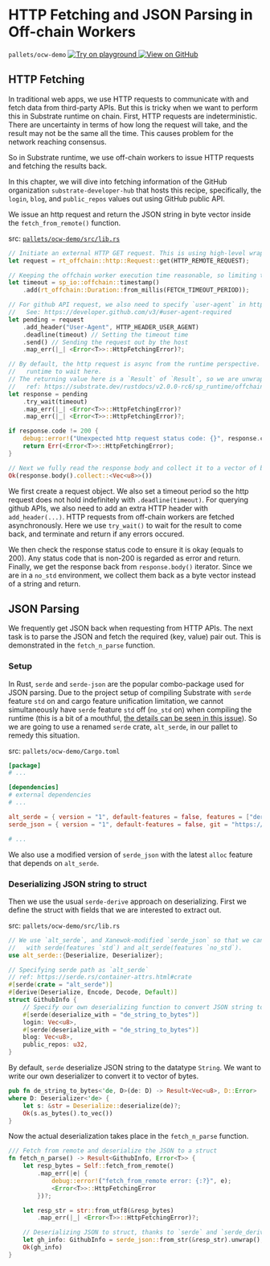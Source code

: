 # HTTP Fetching and JSON Parsing in Off-chain Workers

`pallets/ocw-demo`
[
	![Try on playground](https://img.shields.io/badge/Playground-Try%20it!-brightgreen?logo=Parity%20Substrate)
](https://playground-staging.substrate.dev/?deploy=recipes&files=%2Fhome%2Fsubstrate%2Fworkspace%2Fpallets%ocw-demo%2Fsrc%2Flib.rs)
[
	![View on GitHub](https://img.shields.io/badge/Github-View%20Code-brightgreen?logo=github)
](https://github.com/substrate-developer-hub/recipes/tree/master/pallets/ocw-demo/src/lib.rs)

## HTTP Fetching

In traditional web apps, we use HTTP requests to communicate with and fetch data from third-party APIs.
But this is tricky when we want to perform this in Substrate runtime on chain. First, HTTP requests
are indeterministic. There are uncertainty in terms of how long the request will take, and the result
may not be the same all the time. This causes problem for the network reaching consensus.

So in Substrate runtime, we use off-chain workers to issue HTTP requests and fetching the results back.

In this chapter, we will dive into fetching information of the GitHub organization `substrate-developer-hub`
that hosts this recipe, specifically, the `login`, `blog`, and `public_repos` values out using GitHub
public API.

We issue an http request and return the JSON string in byte vector inside the `fetch_from_remote()`
function.

src:
[`pallets/ocw-demo/src/lib.rs`](https://github.com/substrate-developer-hub/recipes/tree/master/pallets/ocw-demo/src/lib.rs)

```rust
// Initiate an external HTTP GET request. This is using high-level wrappers from `sp_runtime`.
let request = rt_offchain::http::Request::get(HTTP_REMOTE_REQUEST);

// Keeping the offchain worker execution time reasonable, so limiting the call to be within 3s.
let timeout = sp_io::offchain::timestamp()
	.add(rt_offchain::Duration::from_millis(FETCH_TIMEOUT_PERIOD));

// For github API request, we also need to specify `user-agent` in http request header.
//   See: https://developer.github.com/v3/#user-agent-required
let pending = request
	.add_header("User-Agent", HTTP_HEADER_USER_AGENT)
	.deadline(timeout) // Setting the timeout time
	.send() // Sending the request out by the host
	.map_err(|_| <Error<T>>::HttpFetchingError)?;

// By default, the http request is async from the runtime perspective. So we are asking the
//   runtime to wait here.
// The returning value here is a `Result` of `Result`, so we are unwrapping it twice by two `?`
//   ref: https://substrate.dev/rustdocs/v2.0.0-rc6/sp_runtime/offchain/http/struct.PendingRequest.html#method.try_wait
let response = pending
	.try_wait(timeout)
	.map_err(|_| <Error<T>>::HttpFetchingError)?
	.map_err(|_| <Error<T>>::HttpFetchingError)?;

if response.code != 200 {
	debug::error!("Unexpected http request status code: {}", response.code);
	return Err(<Error<T>>::HttpFetchingError);
}

// Next we fully read the response body and collect it to a vector of bytes.
Ok(response.body().collect::<Vec<u8>>())
```

We first create a request object. We also set a timeout period so the http request does not hold
indefinitely with `.deadline(timeout)`. For querying github APIs, we also need to add an extra HTTP
header with `add_header(...)`. HTTP requests from off-chain workers are fetched asynchronously. Here
we use `try_wait()` to wait for the result to come back, and terminate and return if any errors occured.

We then check the response status code to ensure it is okay (equals to 200). Any status code that is
non-200 is regarded as error and return. Finally, we get the response back from `response.body()`
iterator. Since we are in a `no_std` environment, we collect them back as a byte vector instead of a
string and return.

## JSON Parsing

We frequently get JSON back when requesting from HTTP APIs. The next task is to parse the JSON
and fetch the required (key, value) pair out. This is demonstrated in the `fetch_n_parse`
function.

### Setup

In Rust, `serde` and `serde-json` are the popular combo-package used for JSON parsing. Due to the
project setup of compiling Substrate with `serde` feature `std` on and cargo feature
unification limitation, we cannot simultaneously have `serde` feature `std` off (`no_std` on) when
compiling the runtime (this is a bit of a mouthful,
[the details can be seen in this issue](https://github.com/rust-lang/cargo/issues/4463)). So we are
going to use a renamed `serde` crate, `alt_serde`, in our pallet to remedy this situation.

src:
`pallets/ocw-demo/Cargo.toml`

```toml
[package]
# ...

[dependencies]
# external dependencies
# ...

alt_serde = { version = "1", default-features = false, features = ["derive"] }
serde_json = { version = "1", default-features = false, git = "https://github.com/Xanewok/json", branch = "no-std", features = ["alloc"] }

# ...
```

We also use a modified version of `serde_json` with the latest `alloc` feature that depends on `alt_serde`.

### Deserializing JSON string to struct

Then we use the usual `serde-derive` approach on deserializing. First we define the struct with
fields that we are interested to extract out.

src:
`pallets/ocw-demo/src/lib.rs`

```rust
// We use `alt_serde`, and Xanewok-modified `serde_json` so that we can compile the program
//   with serde(features `std`) and alt_serde(features `no_std`).
use alt_serde::{Deserialize, Deserializer};

// Specifying serde path as `alt_serde`
// ref: https://serde.rs/container-attrs.html#crate
#[serde(crate = "alt_serde")]
#[derive(Deserialize, Encode, Decode, Default)]
struct GithubInfo {
	// Specify our own deserializing function to convert JSON string to vector of bytes
	#[serde(deserialize_with = "de_string_to_bytes")]
	login: Vec<u8>,
	#[serde(deserialize_with = "de_string_to_bytes")]
	blog: Vec<u8>,
	public_repos: u32,
}
```

By default, `serde` deserialize JSON string to the datatype `String`. We want to write our own
deserializer to convert it to vector of bytes.

```rust
pub fn de_string_to_bytes<'de, D>(de: D) -> Result<Vec<u8>, D::Error>
where D: Deserializer<'de> {
	let s: &str = Deserialize::deserialize(de)?;
	Ok(s.as_bytes().to_vec())
}
```

Now the actual deserialization takes place in the `fetch_n_parse` function.

```rust
/// Fetch from remote and deserialize the JSON to a struct
fn fetch_n_parse() -> Result<GithubInfo, Error<T>> {
	let resp_bytes = Self::fetch_from_remote()
		.map_err(|e| {
			debug::error!("fetch_from_remote error: {:?}", e);
			<Error<T>>::HttpFetchingError
		})?;

	let resp_str = str::from_utf8(&resp_bytes)
		.map_err(|_| <Error<T>>::HttpFetchingError)?;

	// Deserializing JSON to struct, thanks to `serde` and `serde_derive`
	let gh_info: GithubInfo = serde_json::from_str(&resp_str).unwrap();
	Ok(gh_info)
}
```
